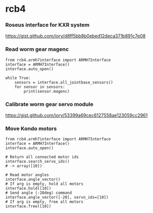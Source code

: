 # rcb4

### Roseus interface for KXR system
https://gist.github.com/iory/d8ff5bb8b0ebed12deca371b891c7e08

### Read worm gear magenc

```
from rcb4.armh7interface import ARMH7Interface
interface = ARMH7Interface()
interface.auto_open()

while True:
    sensors = interface.all_jointbase_sensors()
    for sensor in sensors:
        print(sensor.magenc)
```

### Calibrate worm gear servo module
https://gist.github.com/iory/53399a69cec6127558ae123059cc2961

### Move Kondo motors

```
from rcb4.armh7interface import ARMH7Interface
interface = ARMH7Interface()
interface.auto_open()

# Return all connected motor ids
interface.search_servo_ids()
# -> array([10])

# Read motor angles
interface.angle_vector()
# If arg is empty, hold all motors
interface.hold([10])
# Send angle (-20deg) command
interface.angle_vector([-20], servo_ids=[10])
# If arg is empty, free all motors
interface.free([10])
```
